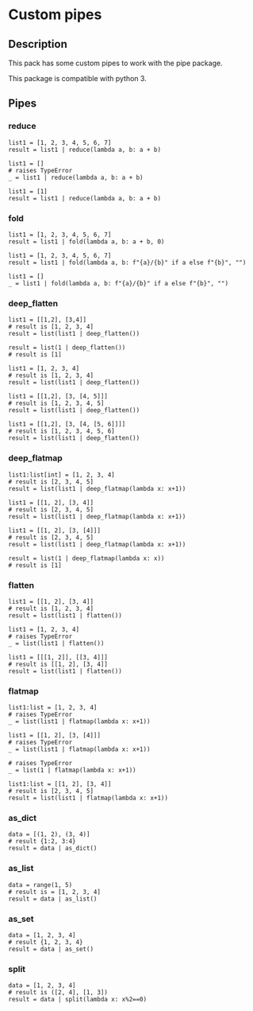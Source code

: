# Custom pipes

## Description

This pack has some custom pipes to work with the pipe package.

This package is compatible with python 3.

## Pipes

### reduce

    list1 = [1, 2, 3, 4, 5, 6, 7]
    result = list1 | reduce(lambda a, b: a + b)

    list1 = []
    # raises TypeError
    _ = list1 | reduce(lambda a, b: a + b)

    list1 = [1]
    result = list1 | reduce(lambda a, b: a + b)

### fold

    list1 = [1, 2, 3, 4, 5, 6, 7]
    result = list1 | fold(lambda a, b: a + b, 0)

    list1 = [1, 2, 3, 4, 5, 6, 7]
    result = list1 | fold(lambda a, b: f"{a}/{b}" if a else f"{b}", "")

    list1 = []
    _ = list1 | fold(lambda a, b: f"{a}/{b}" if a else f"{b}", "")

### deep_flatten

    list1 = [[1,2], [3,4]]
    # result is [1, 2, 3, 4]
    result = list(list1 | deep_flatten())

    result = list(1 | deep_flatten())
    # result is [1]

    list1 = [1, 2, 3, 4]
    # result is [1, 2, 3, 4]
    result = list(list1 | deep_flatten())

    list1 = [[1,2], [3, [4, 5]]]
    # result is [1, 2, 3, 4, 5]
    result = list(list1 | deep_flatten())

    list1 = [[1,2], [3, [4, [5, 6]]]]
    # result is [1, 2, 3, 4, 5, 6]
    result = list(list1 | deep_flatten())

### deep_flatmap

    list1:list[int] = [1, 2, 3, 4]
    # result is [2, 3, 4, 5]
    result = list(list1 | deep_flatmap(lambda x: x+1))

    list1 = [[1, 2], [3, 4]]
    # result is [2, 3, 4, 5]
    result = list(list1 | deep_flatmap(lambda x: x+1))

    list1 = [[1, 2], [3, [4]]]
    # result is [2, 3, 4, 5]
    result = list(list1 | deep_flatmap(lambda x: x+1))

    result = list(1 | deep_flatmap(lambda x: x))
    # result is [1]

### flatten

    list1 = [[1, 2], [3, 4]]
    # result is [1, 2, 3, 4]
    result = list(list1 | flatten())

    list1 = [1, 2, 3, 4]
    # raises TypeError
    _ = list(list1 | flatten())

    list1 = [[[1, 2]], [[3, 4]]]
    # result is [[1, 2], [3, 4]]
    result = list(list1 | flatten())

### flatmap

    list1:list = [1, 2, 3, 4]
    # raises TypeError
    _ = list(list1 | flatmap(lambda x: x+1))

    list1 = [[1, 2], [3, [4]]]
    # raises TypeError
    _ = list(list1 | flatmap(lambda x: x+1))

    # raises TypeError
    _ = list(1 | flatmap(lambda x: x+1))

    list1:list = [[1, 2], [3, 4]]
    # result is [2, 3, 4, 5]
    result = list(list1 | flatmap(lambda x: x+1))

### as_dict

    data = [(1, 2), (3, 4)]
    # result {1:2, 3:4}
    result = data | as_dict()

### as_list

    data = range(1, 5)
    # result is = [1, 2, 3, 4]
    result = data | as_list()

### as_set

    data = [1, 2, 3, 4]
    # result {1, 2, 3, 4}
    result = data | as_set()

### split

    data = [1, 2, 3, 4]
    # result is ([2, 4], [1, 3])
    result = data | split(lambda x: x%2==0)
